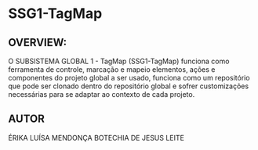 # SSG1-TagMap

## OVERVIEW:
O SUBSISTEMA GLOBAL 1 - TagMap (SSG1-TagMap) funciona como ferramenta de controle, marcação e mapeio elementos, ações e componentes do projeto global a ser usado, funciona como um repositório que pode ser clonado dentro do repositório global e sofrer customizações necessárias para se adaptar ao contexto de cada projeto.

## AUTOR
ÉRIKA LUÍSA MENDONÇA BOTECHIA DE JESUS LEITE
